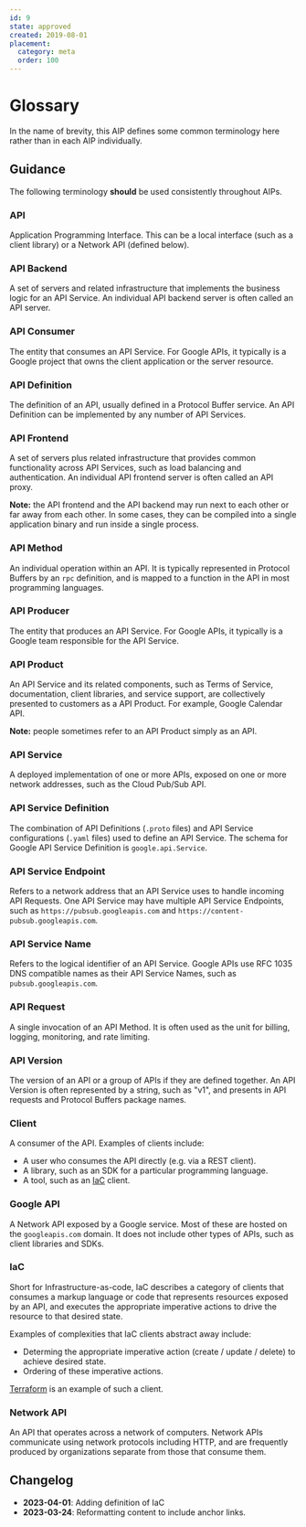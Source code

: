 ```yaml
---
id: 9
state: approved
created: 2019-08-01
placement:
  category: meta
  order: 100
---
```


# Glossary

In the name of brevity, this AIP defines some common terminology here rather
than in each AIP individually.

## Guidance

The following terminology **should** be used consistently throughout AIPs.

### API

Application Programming Interface. This can be a local interface (such as
a client library) or a Network API (defined below).

### API Backend

A set of servers and related infrastructure that implements the
business logic for an API Service. An individual API backend server is often
called an API server.

### API Consumer

The entity that consumes an API Service. For Google APIs, it
typically is a Google project that owns the client application or the server
resource.

### API Definition

The definition of an API, usually defined in a Protocol Buffer
service. An API Definition can be implemented by any number of API Services.

### API Frontend

A set of servers plus related infrastructure that provides
common functionality across API Services, such as load balancing and
authentication. An individual API frontend server is often called an API proxy.

**Note:** the API frontend and the API backend may run next to each other or
far away from each other. In some cases, they can be compiled into a single
application binary and run inside a single process.

### API Method

An individual operation within an API. It is typically represented
in Protocol Buffers by an `rpc` definition, and is mapped to a function in the
API in most programming languages.

### API Producer

The entity that produces an API Service. For Google APIs, it
typically is a Google team responsible for the API Service.

### API Product

An API Service and its related components, such as Terms of
Service, documentation, client libraries, and service support, are collectively
presented to customers as a API Product. For example, Google Calendar API.

**Note:** people sometimes refer to an API Product simply as an API.

### API Service

A deployed implementation of one or more APIs, exposed on one or
more network addresses, such as the Cloud Pub/Sub API.

### API Service Definition

The combination of API Definitions (`.proto` files)
and API Service configurations (`.yaml` files) used to define an API Service.
The schema for Google API Service Definition is `google.api.Service`.

### API Service Endpoint

Refers to a network address that an API Service uses to
handle incoming API Requests. One API Service may have multiple API Service
Endpoints, such as `https://pubsub.googleapis.com` and
`https://content-pubsub.googleapis.com`.

### API Service Name

Refers to the logical identifier of an API Service. Google
APIs use RFC 1035 DNS compatible names as their API Service Names, such as
`pubsub.googleapis.com`.

### API Request

A single invocation of an API Method. It is often used as the
unit for billing, logging, monitoring, and rate limiting.

### API Version

The version of an API or a group of APIs if they are defined
together. An API Version is often represented by a string, such as "v1", and
presents in API requests and Protocol Buffers package names.

### Client

A consumer of the API. Examples of clients include:

- A user who consumes the API directly (e.g. via a REST client).
- A library, such as an SDK for a particular programming language.
- A tool, such as an [IaC][] client.

### Google API

A Network API exposed by a Google service. Most of these are
hosted on the `googleapis.com` domain. It does not include other types of APIs,
such as client libraries and SDKs.

### IaC

Short for Infrastructure-as-code, IaC describes a category of clients that
consumes a markup language or code that represents resources exposed by an API,
and executes the appropriate imperative actions to drive the resource to that
desired state.

Examples of complexities that IaC clients abstract away include:

- Determing the appropriate imperative action (create / update / delete) to achieve desired state.
- Ordering of these imperative actions.

[Terraform][] is an example of such a client.

### Network API

An API that operates across a network of computers. Network APIs
communicate using network protocols including HTTP, and are frequently produced
by organizations separate from those that consume them.

[IaC]: #iac
[Terraform]: https://www.terraform.io/

## Changelog

- **2023-04-01**: Adding definition of IaC
- **2023-03-24**: Reformatting content to include anchor links.
